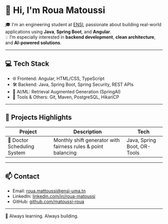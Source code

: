 # 👋 Hi, I'm Roua Matoussi

🎓 I'm an engineering student at [ENSI](https://ensi.rnu.tn/), passionate about building real-world applications using **Java**, **Spring Boot**, and **Angular**.  
💡 I’m especially interested in **backend development**, **clean architecture**, and **AI-powered solutions**.

---

## 💻 Tech Stack
- 🌐 Frontend: Angular, HTML/CSS, TypeScript
- 🛠️ Backend: Java, Spring Boot, Spring Security, REST APIs
- 🧠 AI/ML: Retrieval Augmented Generation (SpringAI)
- 🧰 Tools & Others: Git, Maven, PostgreSQL, HikariCP

---

## 🚀 Projects Highlights
| Project | Description | Tech |
|--------|-------------|------|
| 🏥 Doctor Scheduling System | Monthly shift generator with fairness rules & point balancing | Java, Spring Boot, OR-Tools |

---

## 📫 Contact
- Email: roua.mattoussi@ensi-uma.tn
- LinkedIn: [linkedin.com/in/roua-matoussi](https://www.linkedin.com/in/roua-mattoussi/) 
- GitHub: [github.com/matoussi-roua](https://github.com/matoussi-roua)

---

🌱 Always learning. Always building.


<!---
mattoussi-roua/mattoussi-roua is a ✨ special ✨ repository because its `README.md` (this file) appears on your GitHub profile.
You can click the Preview link to take a look at your changes.
--->
